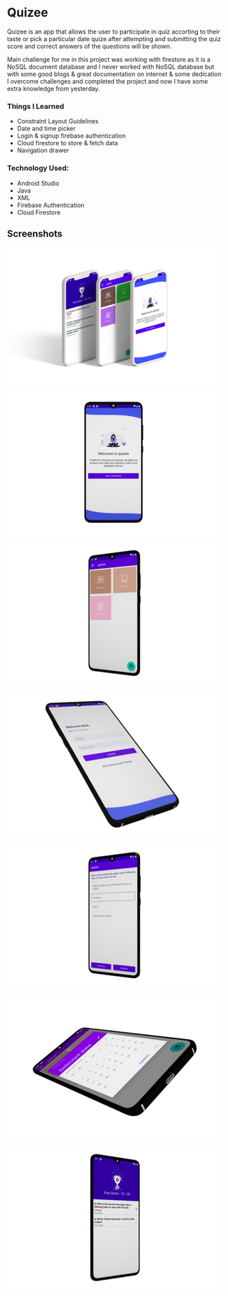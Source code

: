 # Quizee
Quizee is an app that allows the user to participate in quiz accorting to their taste or pick a particular date quize after attempting and submitting the quiz score and correct answers of the questions will be shown.

Main challenge for me in this project was working with firestore as it is a NoSQL document database and I never worked with NoSQL database but with some good blogs & great documentation on internet & some dedication I overcome challenges and completed the project and now I have some extra knowledge from yesterday.

### Things I Learned
* Constraint Layout Guidelines
* Date and time picker
* Login & signup firebase authentication
* Cloud firestore to store & fetch data
* Navigation drawer

### Technology Used:
* Android Studio
* Java
* XML
* Firebase Authentication
* Cloud Firestore

## Screenshots
![banner image](https://github.com/sujeetarya/quizee/blob/master/screenshots/quizee_banner.png?raw=true)
![Welcome Screen](https://github.com/sujeetarya/quizee/blob/master/screenshots/quizee_front.png?raw=true)

![](https://github.com/sujeetarya/quizee/blob/master/screenshots/quizee_grid.png?raw=true)

![](https://github.com/sujeetarya/quizee/blob/master/screenshots/quizee_login.png?raw=true)

![](https://github.com/sujeetarya/quizee/blob/master/screenshots/quizee_question.png?raw=true)

![](https://github.com/sujeetarya/quizee/blob/master/screenshots/quizee_date_picker.png?raw=true)

![](https://github.com/sujeetarya/quizee/blob/master/screenshots/quizee_result.png?raw=true)
